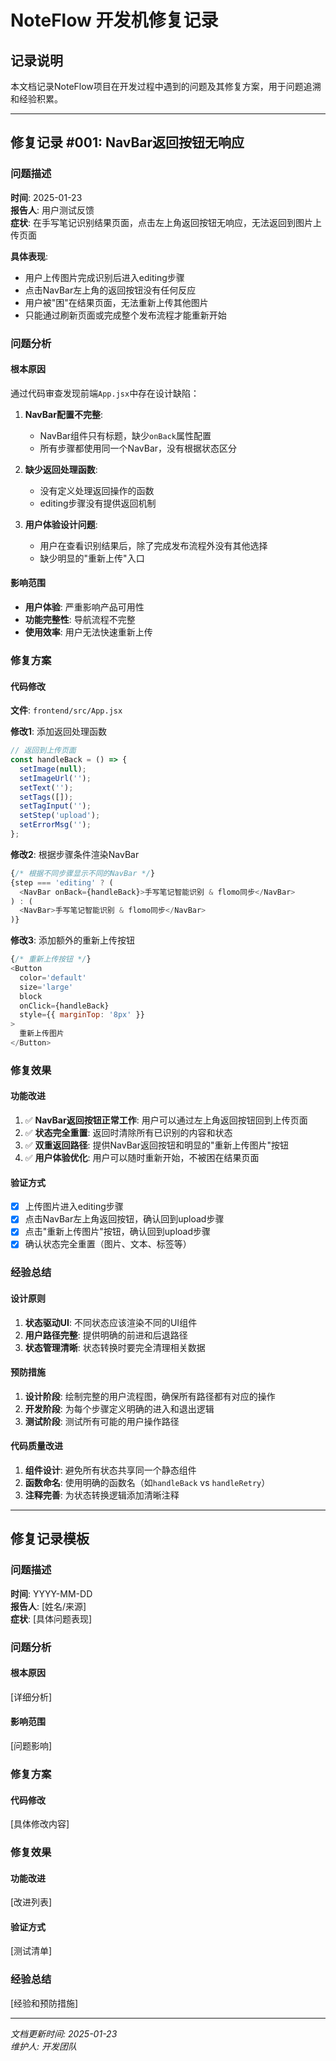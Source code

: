 # NoteFlow 开发机修复记录

## 记录说明
本文档记录NoteFlow项目在开发过程中遇到的问题及其修复方案，用于问题追溯和经验积累。

---

## 修复记录 #001: NavBar返回按钮无响应

### 问题描述
**时间**: 2025-01-23  
**报告人**: 用户测试反馈  
**症状**: 在手写笔记识别结果页面，点击左上角返回按钮无响应，无法返回到图片上传页面

**具体表现**:
- 用户上传图片完成识别后进入editing步骤
- 点击NavBar左上角的返回按钮没有任何反应
- 用户被"困"在结果页面，无法重新上传其他图片
- 只能通过刷新页面或完成整个发布流程才能重新开始

### 问题分析

#### 根本原因
通过代码审查发现前端`App.jsx`中存在设计缺陷：

1. **NavBar配置不完整**: 
   - NavBar组件只有标题，缺少`onBack`属性配置
   - 所有步骤都使用同一个NavBar，没有根据状态区分

2. **缺少返回处理函数**:
   - 没有定义处理返回操作的函数
   - editing步骤没有提供返回机制

3. **用户体验设计问题**:
   - 用户在查看识别结果后，除了完成发布流程外没有其他选择
   - 缺少明显的"重新上传"入口

#### 影响范围
- **用户体验**: 严重影响产品可用性
- **功能完整性**: 导航流程不完整
- **使用效率**: 用户无法快速重新上传

### 修复方案

#### 代码修改

**文件**: `frontend/src/App.jsx`

**修改1**: 添加返回处理函数
```javascript
// 返回到上传页面
const handleBack = () => {
  setImage(null);
  setImageUrl('');
  setText('');
  setTags([]);
  setTagInput('');
  setStep('upload');
  setErrorMsg('');
};
```

**修改2**: 根据步骤条件渲染NavBar
```javascript
{/* 根据不同步骤显示不同的NavBar */}
{step === 'editing' ? (
  <NavBar onBack={handleBack}>手写笔记智能识别 & flomo同步</NavBar>
) : (
  <NavBar>手写笔记智能识别 & flomo同步</NavBar>
)}
```

**修改3**: 添加额外的重新上传按钮
```javascript
{/* 重新上传按钮 */}
<Button 
  color='default' 
  size='large' 
  block 
  onClick={handleBack}
  style={{ marginTop: '8px' }}
>
  重新上传图片
</Button>
```

### 修复效果

#### 功能改进
1. ✅ **NavBar返回按钮正常工作**: 用户可以通过左上角返回按钮回到上传页面
2. ✅ **状态完全重置**: 返回时清除所有已识别的内容和状态
3. ✅ **双重返回路径**: 提供NavBar返回按钮和明显的"重新上传图片"按钮
4. ✅ **用户体验优化**: 用户可以随时重新开始，不被困在结果页面

#### 验证方式
- [x] 上传图片进入editing步骤
- [x] 点击NavBar左上角返回按钮，确认回到upload步骤
- [x] 点击"重新上传图片"按钮，确认回到upload步骤
- [x] 确认状态完全重置（图片、文本、标签等）

### 经验总结

#### 设计原则
1. **状态驱动UI**: 不同状态应该渲染不同的UI组件
2. **用户路径完整**: 提供明确的前进和后退路径
3. **状态管理清晰**: 状态转换时要完全清理相关数据

#### 预防措施
1. **设计阶段**: 绘制完整的用户流程图，确保所有路径都有对应的操作
2. **开发阶段**: 为每个步骤定义明确的进入和退出逻辑
3. **测试阶段**: 测试所有可能的用户操作路径

#### 代码质量改进
1. **组件设计**: 避免所有状态共享同一个静态组件
2. **函数命名**: 使用明确的函数名（如`handleBack` vs `handleRetry`）
3. **注释完善**: 为状态转换逻辑添加清晰注释

---

## 修复记录模板

### 问题描述
**时间**: YYYY-MM-DD  
**报告人**: [姓名/来源]  
**症状**: [具体问题表现]

### 问题分析
#### 根本原因
[详细分析]

#### 影响范围
[问题影响]

### 修复方案
#### 代码修改
[具体修改内容]

### 修复效果
#### 功能改进
[改进列表]

#### 验证方式
[测试清单]

### 经验总结
[经验和预防措施]

---

*文档更新时间: 2025-01-23*  
*维护人: 开发团队* 
